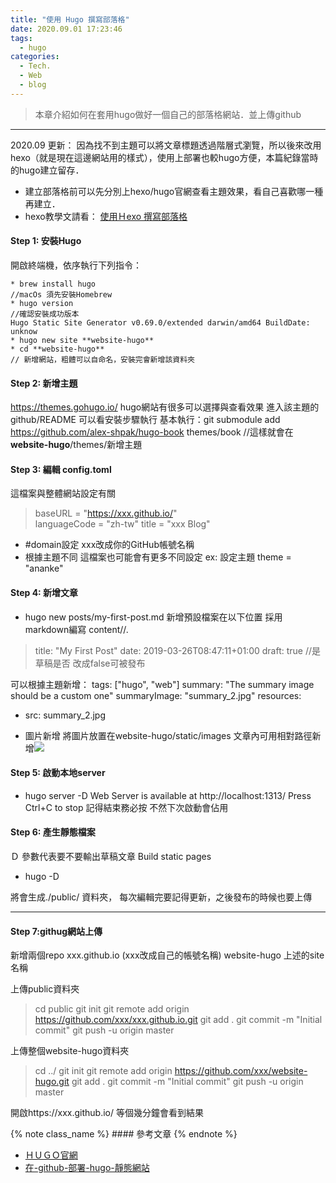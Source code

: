 ```yaml
---
title: "使用 Hugo 撰寫部落格"
date: 2020.09.01 17:23:46
tags:
  - hugo
categories:
  - Tech.
  - Web
  - blog
---
```


> 本章介紹如何在套用hugo做好一個自己的部落格網站．並上傳github

---

2020.09 更新： 因為找不到主題可以將文章標題透過階層式瀏覽，所以後來改用hexo（就是現在這邊網站用的樣式），使用上部署也較hugo方便，本篇紀錄當時的hugo建立留存．
- 建立部落格前可以先分別上hexo/hugo官網查看主題效果，看自己喜歡哪一種再建立．
- hexo教學文請看： [使用Ｈexo 撰寫部落格](https://nagimemooo.github.io/2020/08/31/hexo-hello-world/) 


<!--more-->

#### Step 1: 安裝Hugo
開啟終端機，依序執行下列指令：
```
* brew install hugo 
//macOs 須先安裝Homebrew
* hugo version 
//確認安裝成功版本
Hugo Static Site Generator v0.69.0/extended darwin/amd64 BuildDate: unknow
* hugo new site **website-hugo**
* cd **website-hugo**
// 新增網站，粗體可以自命名，安裝完會新增該資料夾
```

#### Step 2: 新增主題
https://themes.gohugo.io/ 
hugo網站有很多可以選擇與查看效果
進入該主題的github/README 可以看安裝步驟執行
基本執行：git submodule add https://github.com/alex-shpak/hugo-book themes/book
//這樣就會在**website-hugo**/themes/新增主題

#### Step 3: 編輯 config.toml
這檔案與整體網站設定有關
> baseURL = "https://xxx.github.io/"    
> languageCode = "zh-tw"
> title = "xxx Blog"
* #domain設定 xxx改成你的GitHub帳號名稱
* 根據主題不同 這檔案也可能會有更多不同設定
   ex: 設定主題 theme = "ananke"

#### Step 4: 新增文章
* hugo new posts/my-first-post.md
新增預設檔案在以下位置 採用markdown編寫
content/<CATEGORY>/<FILE>.<FORMAT>
> title: "My First Post"
date: 2019-03-26T08:47:11+01:00
draft: true //是草稿是否 改成false可被發布

可以根據主題新增：
tags: ["hugo", "web"]
summary: "The summary image should be a custom one"
summaryImage: "summary_2.jpg"
resources:
- src: summary_2.jpg

- 圖片新增
將圖片放置在website-hugo/static/images
文章內可用相對路徑新增![](/images/xxx)



#### Step 5: 啟動本地server

*  hugo server -D
Web Server is available at http://localhost:1313/
Press Ctrl+C to stop
記得結束務必按 不然下次啟動會佔用

#### Step 6: 產生靜態檔案



Ｄ 參數代表要不要輸出草稿文章
Build static pages
* hugo -D

將會生成./public/ 資料夾，
每次編輯完要記得更新，之後發布的時候也要上傳


-----


#### Step 7:githug網站上傳

新增兩個repo
xxx.github.io (xxx改成自己的帳號名稱)
website-hugo 上述的site名稱

上傳public資料夾
> cd public
git init
git remote add origin https://github.com/xxx/xxx.github.io.git
git add .
git commit -m "Initial commit"
git push -u origin master

上傳整個website-hugo資料夾
> cd ../
git init
git remote add origin https://github.com/xxx/website-hugo.git
git add .
git commit -m "Initial commit"
git push -u origin master


開啟https://xxx.github.io/ 等個幾分鐘會看到結果





{% note class_name %} #### 參考文章 {% endnote %}

- [ＨＵＧＯ官網](https://gohugo.io/getting-started/quick-start/)
- [在-github-部署-hugo-靜態網站](https://medium.com/@chswei/%E5%9C%A8-github-%E9%83%A8%E7%BD%B2-hugo-%E9%9D%9C%E6%85%8B%E7%B6%B2%E7%AB%99-9c40682dfe40)